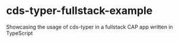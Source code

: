 # cds-typer-fullstack-example
Showcasing the usage of cds-typer in a fullstack CAP app written in TypeScript
